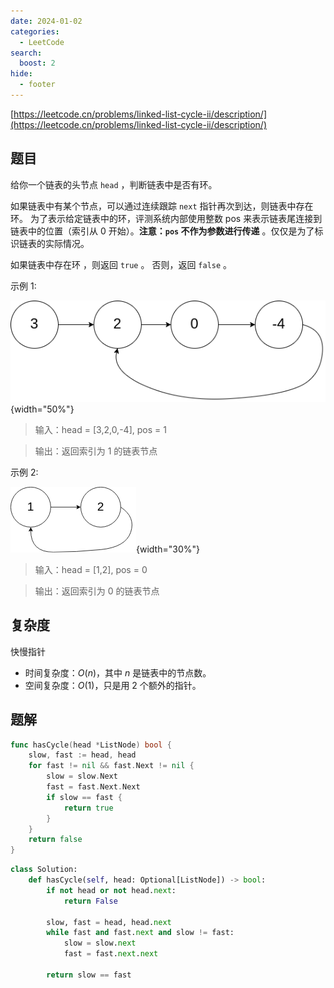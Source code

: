 ```yaml
---
date: 2024-01-02
categories:
  - LeetCode
search:
  boost: 2
hide:
  - footer
---
```


[https://leetcode.cn/problems/linked-list-cycle-ii/description/](https://leetcode.cn/problems/linked-list-cycle-ii/description/)

## 题目

给你一个链表的头节点 `head` ，判断链表中是否有环。

如果链表中有某个节点，可以通过连续跟踪 `next` 指针再次到达，则链表中存在环。 为了表示给定链表中的环，评测系统内部使用整数 pos 来表示链表尾连接到链表中的位置（索引从 0 开始）。**注意：`pos` 不作为参数进行传递** 。仅仅是为了标识链表的实际情况。

如果链表中存在环 ，则返回 `true` 。 否则，返回 `false` 。

示例 1:

![](../assets/img/leetcode/142_example_1.png){width="50%"}

> 输入：head = [3,2,0,-4], pos = 1

> 输出：返回索引为 1 的链表节点

示例 2:

![](../assets/img/leetcode/142_example_2.png){width="30%"}

> 输入：head = [1,2], pos = 0

> 输出：返回索引为 0 的链表节点

## 复杂度

快慢指针

- 时间复杂度：$O(n)$，其中 $n$ 是链表中的节点数。
- 空间复杂度：$O(1)$，只是用 2 个额外的指针。

## 题解

```go title="Go"
func hasCycle(head *ListNode) bool {
    slow, fast := head, head
    for fast != nil && fast.Next != nil {
        slow = slow.Next
        fast = fast.Next.Next
        if slow == fast {
            return true
        }
    }
    return false
}
```

```python title="Python"
class Solution:
    def hasCycle(self, head: Optional[ListNode]) -> bool:
        if not head or not head.next:
            return False

        slow, fast = head, head.next
        while fast and fast.next and slow != fast:
            slow = slow.next
            fast = fast.next.next

        return slow == fast
```
